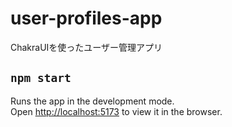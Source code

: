# user-profiles-app
ChakraUIを使ったユーザー管理アプリ

## `npm start`
Runs the app in the development mode.\
Open [http://localhost:5173](http://localhost:5173) to view it in the browser.
